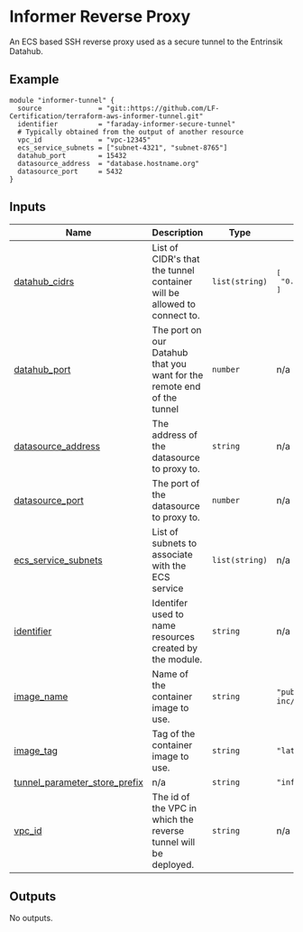 <!-- BEGIN_TF_DOCS -->
# Informer Reverse Proxy
An ECS based SSH reverse proxy used as a secure tunnel to the Entrinsik
Datahub.

## Example

```hcl
module "informer-tunnel" {
  source              = "git::https://github.com/LF-Certification/terraform-aws-informer-tunnel.git"
  identifier          = "faraday-informer-secure-tunnel"
  # Typically obtained from the output of another resource
  vpc_id              = "vpc-12345"
  ecs_service_subnets = ["subnet-4321", "subnet-8765"]
  datahub_port        = 15432
  datasource_address  = "database.hostname.org"
  datasource_port     = 5432
}
```

## Inputs

| Name | Description | Type | Default | Required |
|------|-------------|------|---------|:--------:|
| <a name="input_datahub_cidrs"></a> [datahub\_cidrs](#input\_datahub\_cidrs) | List of CIDR's that the tunnel container will be allowed to connect to. | `list(string)` | <pre>[<br>  "0.0.0.0/0"<br>]</pre> | no |
| <a name="input_datahub_port"></a> [datahub\_port](#input\_datahub\_port) | The port on our Datahub that you want for the remote end of the tunnel | `number` | n/a | yes |
| <a name="input_datasource_address"></a> [datasource\_address](#input\_datasource\_address) | The address of the datasource to proxy to. | `string` | n/a | yes |
| <a name="input_datasource_port"></a> [datasource\_port](#input\_datasource\_port) | The port of the datasource to proxy to. | `number` | n/a | yes |
| <a name="input_ecs_service_subnets"></a> [ecs\_service\_subnets](#input\_ecs\_service\_subnets) | List of subnets to associate with the ECS service | `list(string)` | n/a | yes |
| <a name="input_identifier"></a> [identifier](#input\_identifier) | Identifer used to name resources created by the module. | `string` | n/a | yes |
| <a name="input_image_name"></a> [image\_name](#input\_image\_name) | Name of the container image to use. | `string` | `"public.ecr.aws/entrinsik-inc/data-gateway"` | no |
| <a name="input_image_tag"></a> [image\_tag](#input\_image\_tag) | Tag of the container image to use. | `string` | `"latest"` | no |
| <a name="input_tunnel_parameter_store_prefix"></a> [tunnel\_parameter\_store\_prefix](#input\_tunnel\_parameter\_store\_prefix) | n/a | `string` | `"informer"` | no |
| <a name="input_vpc_id"></a> [vpc\_id](#input\_vpc\_id) | The id of the VPC in which the reverse tunnel will be deployed. | `string` | n/a | yes |

## Outputs

No outputs.
<!-- END_TF_DOCS -->